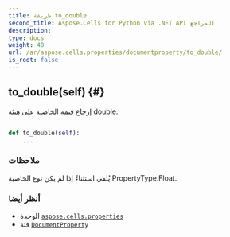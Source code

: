 ```yaml
---
title: طريقة to_double
second_title: Aspose.Cells for Python via .NET API المراجع
description:
type: docs
weight: 40
url: /ar/aspose.cells.properties/documentproperty/to_double/
is_root: false
---
```

##  to_double(self) {#}
إرجاع قيمة الخاصية على هيئة double.



```python

def to_double(self):
    ...
```


###  ملاحظات

يُلقي استثناءً إذا لم يكن نوع الخاصية PropertyType.Float.


###  أنظر أيضا

* الوحدة [`aspose.cells.properties`](../../)
* فئة [`DocumentProperty`](/cells/python-net/ar/aspose.cells.properties/documentproperty)
